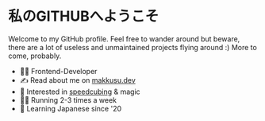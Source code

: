 # 私のGITHUBへようこそ

Welcome to my GitHub profile. Feel free to wander around but beware, there are a lot of useless and unmaintained projects flying around :) More to come, probably.

- 👨‍💻 Frontend-Developer
- ✍️ Read about me on [makkusu.dev](https://makkusu.dev)
- 🎲 Interested in [speedcubing](https://www.worldcubeassociation.org/persons/2011BOLL01) & magic
- 🏃‍♂️ Running 2-3 times a week
- 🎌 Learning Japanese since '20

